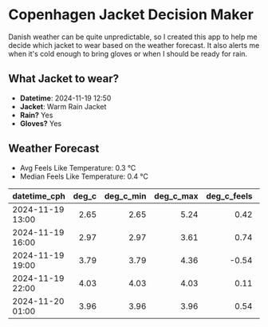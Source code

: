 
# Copenhagen Jacket Decision Maker

Danish weather can be quite unpredictable, so I created this app to help me decide which jacket to wear based on the weather forecast. 
It also alerts me when it's cold enough to bring gloves or when I should be ready for rain.

## What Jacket to wear?

- **Datetime**: 2024-11-19 12:50
- **Jacket**: Warm Rain Jacket
- **Rain?** Yes
- **Gloves?** Yes

## Weather Forecast
- Avg Feels Like Temperature: 0.3 °C
- Median Feels Like Temperature: 0.4 °C

| datetime_cph     |   deg_c |   deg_c_min |   deg_c_max |   deg_c_feels | weather   | wind   | rain   |
|:-----------------|--------:|------------:|------------:|--------------:|:----------|:-------|:-------|
| 2024-11-19 13:00 |    2.65 |        2.65 |        5.24 |          0.42 | Rain      | Low    | Low    |
| 2024-11-19 16:00 |    2.97 |        2.97 |        3.61 |          0.74 | Rain      | Low    | Low    |
| 2024-11-19 19:00 |    3.79 |        3.79 |        4.36 |         -0.54 | Snow      | Medium | None   |
| 2024-11-19 22:00 |    4.03 |        4.03 |        4.03 |          0.11 | Snow      | Medium | None   |
| 2024-11-20 01:00 |    3.96 |        3.96 |        3.96 |          0.54 | Rain      | Low    | Low    |
        